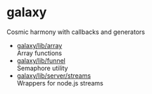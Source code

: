 # galaxy

Cosmic harmony with callbacks and generators

* [galaxy/lib/array](lib/array.md)  
  Array functions  
* [galaxy/lib/funnel](lib/funnel.md)  
  Semaphore utility
* [galaxy/lib/server/streams](lib/server/streams.md)  
  Wrappers for node.js streams
